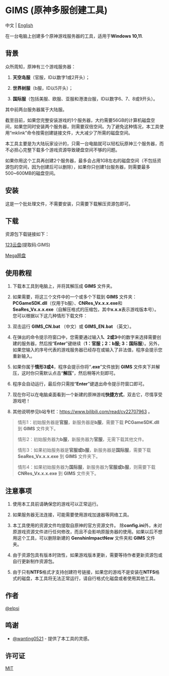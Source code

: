 # GIMS (原神多服创建工具)

中文 | [English](https://github.com/ELPSI/GIMS/blob/main/docs/README_EN.md)

在一台电脑上创建多个原神游戏服务器的工具，适用于**Windows 10,11**.

## 背景
  众所周知，原神有三个游戏服务器：

1. **天空岛服**（官服，ID以数字1或2开头）；

2. **世界树服**（b服，ID以5开头）；

3. **国际服**（包括美服、欧服、亚服和港澳台服，ID以数字6、7、8或9开头）。

其中前两台服务器属于大陆服。

截至目前，如果您完整安装游戏的1个服务器，大约需要56GB的计算机磁盘空间，如果您同时安装两个服务器，则需要双倍空间。为了避免这种情况，本工具使用“mklink”命令按需创建链接文件，大大减少了所需的磁盘空间。

本工具主要是为大陆玩家设计的，只需一台电脑就可以轻松玩原神三个服务器，而不必担心完整下载多个游戏资源导致硬盘空间不够的问题。

如果你用这个工具再创建2个服务器，最多会占用1GB左右的磁盘空间（不包括资源包的空间，因为创建后可以删除），如果你只创建1台服务器，则需要最多500~600MB的磁盘空间。

## 安装
这是一个批处理文件，不需要安装，只需要下载解压资源包即可。

## 下载
资源包下载链接如下：

[123云盘](https://www.123pan.com/s/1ym7Vv-Ka6vd.html)(提取码:GIMS)

[Mega网盘](https://mega.nz/folder/9Z1mVJKC#J7IncDd9njeXiRAje8p3VA)

## 使用教程
1. 下载本工具到电脑上，并将其解压成 **GIMS** 文件夹。

2. 如果需要，将这三个文件中的一个或多个下载到 **GIMS** 文件夹：**PCGameSDK.dll**（仅用于b服）、**CNRes_Vx.x.x.exe**和 **SeaRes_Vx.x.x.exe**（自解压格式的压缩包，其中**x.x.x**表示游戏版本号）。 您可以根据以下这几种情形下载文件：

3. 双击运行 **GIMS_CN.bat** （中文）或 **GIMS_EN.bat** （英文）。

4. 在弹出的命令提示符窗口中，您需要通过输入**1、2或3**中的数字来选择需要创建的服务器，然后按“**Enter**”键继续（**1：官服；2：b服; 3：国际服**）。另外，如果您输入的序号代表的游戏服务器已经存在或输入了非法值，程序会提示您重新输入。

5. 如果你属于**情形3或4**，程序会提示你将“**.exe**”文件放到 **GIMS** 文件夹下并解压，这时你只需默认点击“**解压**”，然后稍等片刻即可。

6. 程序会自动运行，最后你只需按“**Enter**”键退出命令提示符窗口即可。

7. 现在你可以在电脑桌面看到一个新建的原神游戏**快捷方式**，双击它，尽情享受游戏吧！

8. 其他说明参见b站专栏：https://www.bilibili.com/read/cv22707963 。

> 情形1：初始服务器是**官服**，新服务器是**b服**，需要下载 **PCGameSDK.dll** 到 **GIMS** 文件夹下。
>
> 情形2：初始服务器为**b服**，新服务器为**官服**，无需下载其他文件。
>
> 情形3：如果初始服务器是**官服或b服**，新服务器是**国际服**，需要下载 **SeaRes_Vx.x.x.exe** 到 **GIMS** 文件夹下。
>
> 情形4：如果初始服务器为**国际服**，新服务器为**官服或b服**，则需要下载 **CNRes_Vx.x.x.exe** 到 **GIMS** 文件夹下。

## 注意事项
1. 使用本工具前请确保您的游戏可以正常运行。

2. 如果服务器无法连接，可能需要使用游戏加速器等网络工具。

3. 本工具使用的资源文件均提取自原神的官方资源文件。 除**config.ini**外，未对原游戏资源文件进行任何修改，而且不会影响原服务器的使用。如果以后不想用这个工具，可以删除新建的 **GenshinImpactNew** 文件夹和 **GIMS** 文件夹。

4. 由于资源包具有版本时效性，如果游戏版本更新，需要等待作者更新资源包或自行更新制作资源包。

5. 由于只有**NTFS**格式才支持创建符号链接，如果您的游戏不是安装在**NTFS**格式的磁盘，本工具将无法正常运行，请自行格式化磁盘或者使用其他工具。

## 作者
[@elpsi](https://github.com/ELPSI)

## 鸣谢
- [@wanting0521](https://github.com/wanting0521) - 提供了本工具的灵感。

## 许可证
[MIT](https://github.com/ELPSI/GIMS/blob/main/LICENSE)